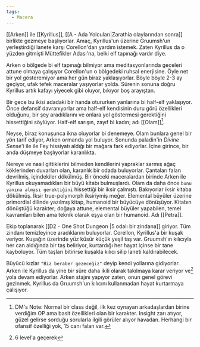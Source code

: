 ```yaml
---  
tags:  
  - Macera  
---  
```

[[Arken]] ile [[Kyrillus]], [[A - Ada Yolcuları|Zarathia olaylarından sonra]] birlikte gezmeye başlıyorlar. Amaç, Kyrillus'un üzerine Gruumsh'un yerleştirdiği lanete karşı Corellon'dan yardım istemek. Zaten Kyrillus da o yüzden gitmişti Müttefikler Adası'na, belki elf tapınağı vardır diye.  
  
Arken o bölgede bi elf tapınağı bilmiyor ama meditasyonlarında geceleri attune olmaya çalışıyor Corellon'un o bölgedeki ruhsal enerjisine. Öyle net bir yol gösteremiyor ama her gün biraz yaklaşıyorlar. Böyle böyle 2-3 ay geçiyor, ufak tefek maceralar yaşıyorlar yolda. Sürenin sonuna doğru Kyrillus artık kafayı yiyecek gibi oluyor, bıkıyor boş arayıştan.  
  
Bir gece bu ikisi adadaki bir handa otururken yanlarına bi half-elf yaklaşıyor. Önce defansif davranıyorlar ama half-elf kendisinin duru görü özellikleri olduğunu, bir şey aradıklarını ve onlara yol göstermesi gerektiğini hissettiğini söylüyor. Half-elf sarışın, zayıf bi kadın; adı [[Olam]][^1].  
  
Neyse, biraz konuşunca ikna oluyorlar bi denemeye. Olam bunlara genel bir yön tarif ediyor, Arken ormanda yol buluyor. Sonunda paladin'in *Divine Sense*'i ile ile Fey hissiyatı aldığı bir mağara fark ediyorlar. İçine girince, bir anda düşmeye başlıyorlar karanlıkta.  
  
Nereye ve nasıl gittiklerini bilmeden kendilerini yapraklar sarmış ağaç köklerinden duvarları olan, karanlık bir odada buluyorlar. Çantaları falan devrilmiş, içindekiler dökülmüş. Bir önceki maceralardan birinde Arken ile Kyrillus okuyamadıkları bir büyü kitabı bulmuşlardı. Olam da daha önce `bunu yanına alması gerektiğini` hissettiği bir iksir çalmıştı. Bakıyorlar iksir kitaba dökülmüş. İksir true-polymorph iksiriymiş meğer. Elemental büyüler üzerine primordial dilinde yazılmış kitap, humanoid bir büyücüye dönüşüyor. Kitabın dönüştüğü karakter; doğaya attune, elemental büyüler yapabilen, temel kavramları bilen ama teknik olarak eşya olan bir humanoid. Adı [[Petra]].  
  
Ekip toplanarak [[D2 - One Shot Dungeon |5 odalı bir zindana]] giriyor. Tüm zindanı temizleyince aradıklarını buluyorlar. Corellon, Kyrillus'a bir kuşak veriyor. Kuşağın üzerinde yüz küsür küçük yeşil taş var. Gruumsh'ın kılıcıyla her can aldığında bir taş beliriyor, kurtardığı her hayat içinse bir tane kayboluyor. Tüm taşları bitirirse kuşakla kılıcı silip laneti kaldırabilecek.  
  
Büyücü kızlar `"Biz beraber gezeceğiz"` deyip kendi yollarına gidiyorlar. Arken ile Kyrillus da yine bir süre daha ikili olarak takılmaya karar veriyor ve[^2] yola devam ediyorlar. Arken stajını yapıyor zaten, onun genel görevi gezinmek. Kyrillus da Gruumsh'un kılıcını kullanmadan hayat kurtarmaya çalışıyor.  
  
[^1]: DM's Note: Normal bir class değil, ilk kez oynayan arkadaşlardan birine verdiğim OP ama basit özellikleri olan bir karakter. Insight zarı atıyor, güzel gelirse sorduğu sorularla ilgili görüler alıyor havadan. Herhangi bir ofansif özelliği yok, 15 canı falan var.  
[^2]: 6 level'a geçerek